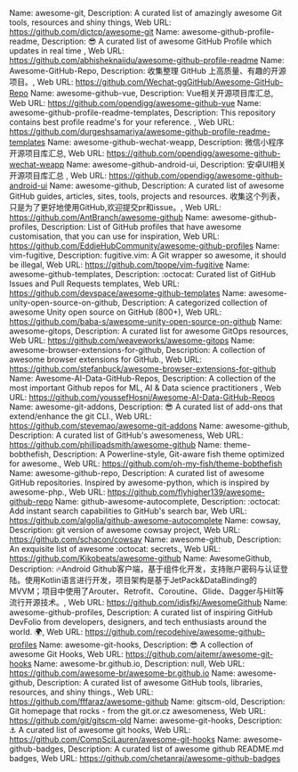 Name: awesome-git, Description: A curated list of amazingly awesome Git tools, resources and shiny things, Web URL: https://github.com/dictcp/awesome-git
Name: awesome-github-profile-readme, Description: 😎 A curated list of awesome GitHub Profile which updates in real time , Web URL: https://github.com/abhisheknaiidu/awesome-github-profile-readme
Name: Awesome-GitHub-Repo, Description: 收集整理 GitHub 上高质量、有趣的开源项目。, Web URL: https://github.com/Wechat-ggGitHub/Awesome-GitHub-Repo
Name: awesome-github-vue, Description: Vue相关开源项目库汇总, Web URL: https://github.com/opendigg/awesome-github-vue
Name: awesome-github-profile-readme-templates, Description: This repository contains best profile readme's for your reference. , Web URL: https://github.com/durgeshsamariya/awesome-github-profile-readme-templates
Name: awesome-github-wechat-weapp, Description: 微信小程序开源项目库汇总, Web URL: https://github.com/opendigg/awesome-github-wechat-weapp
Name: awesome-github-android-ui, Description: 安卓UI相关开源项目库汇总 , Web URL: https://github.com/opendigg/awesome-github-android-ui
Name: awesome-github, Description: A curated list of awesome GitHub guides, articles, sites, tools, projects and resources.  收集这个列表，只是为了更好地使用GitHub,欢迎提交pr和issue。, Web URL: https://github.com/AntBranch/awesome-github
Name: awesome-github-profiles, Description: List of GitHub profiles that have awesome customisation, that you can use for inspiration, Web URL: https://github.com/EddieHubCommunity/awesome-github-profiles
Name: vim-fugitive, Description: fugitive.vim: A Git wrapper so awesome, it should be illegal, Web URL: https://github.com/tpope/vim-fugitive
Name: awesome-github-templates, Description: :octocat: Curated list of GitHub Issues and Pull Requests templates, Web URL: https://github.com/devspace/awesome-github-templates
Name: awesome-unity-open-source-on-github, Description: A categorized collection of awesome Unity open source on GitHub (800+), Web URL: https://github.com/baba-s/awesome-unity-open-source-on-github
Name: awesome-gitops, Description: A curated list for awesome GitOps resources, Web URL: https://github.com/weaveworks/awesome-gitops
Name: awesome-browser-extensions-for-github, Description: A collection of awesome browser extensions for GitHub., Web URL: https://github.com/stefanbuck/awesome-browser-extensions-for-github
Name: Awesome-AI-Data-GitHub-Repos, Description: A collection of the most important Github repos for ML, AI & Data science practitioners , Web URL: https://github.com/youssefHosni/Awesome-AI-Data-GitHub-Repos
Name: awesome-git-addons, Description: :sunglasses: A curated list of add-ons that extend/enhance the git CLI., Web URL: https://github.com/stevemao/awesome-git-addons
Name: awesome-github, Description: A curated list of GitHub's awesomeness, Web URL: https://github.com/phillipadsmith/awesome-github
Name: theme-bobthefish, Description: A Powerline-style, Git-aware fish theme optimized for awesome., Web URL: https://github.com/oh-my-fish/theme-bobthefish
Name: awesome-github-repo, Description: A curated list of awesome GitHub repositories. Inspired by awesome-python, which is inspired by awesome-php., Web URL: https://github.com/flyhigher139/awesome-github-repo
Name: github-awesome-autocomplete, Description: :octocat: Add instant search capabilities to GitHub's search bar, Web URL: https://github.com/algolia/github-awesome-autocomplete
Name: cowsay, Description: git version of awesome cowsay project, Web URL: https://github.com/schacon/cowsay
Name: awesome-github, Description: An exquisite list of awesome :octocat: secrets., Web URL: https://github.com/Kikobeats/awesome-github
Name: AwesomeGithub, Description: 🔥Android Github客户端，基于组件化开发，支持账户密码与认证登陆。使用Kotlin语言进行开发，项目架构是基于JetPack&DataBinding的MVVM；项目中使用了Arouter、Retrofit、Coroutine、Glide、Dagger与Hilt等流行开源技术。, Web URL: https://github.com/idisfkj/AwesomeGithub
Name: awesome-github-profiles, Description: A curated list of inspiring GitHub DevFolio from developers, designers, and tech enthusiasts around the world. 🌍, Web URL: https://github.com/recodehive/awesome-github-profiles
Name: awesome-git-hooks, Description: 😎 A collection of awesome Git Hooks, Web URL: https://github.com/aitemr/awesome-git-hooks
Name: awesome-br.github.io, Description: null, Web URL: https://github.com/awesome-br/awesome-br.github.io
Name: awesome-github, Description: A curated list of awesome GitHub tools, libraries, resources, and shiny things., Web URL: https://github.com/fffaraz/awesome-github
Name: gitscm-old, Description: Git homepage that rocks - from the git.or.cz awesomeness, Web URL: https://github.com/git/gitscm-old
Name: awesome-git-hooks, Description: :anchor: A curated list of awesome git hooks, Web URL: https://github.com/CompSciLauren/awesome-git-hooks
Name: awesome-github-badges, Description: A curated list of awesome github README.md badges, Web URL: https://github.com/chetanraj/awesome-github-badges
